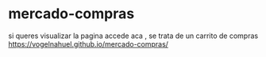 # mercado-compras
si queres visualizar la pagina accede aca , se trata de un carrito de compras
https://vogelnahuel.github.io/mercado-compras/
